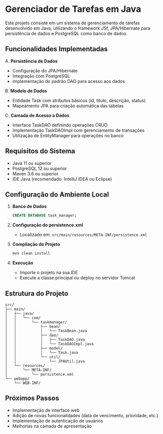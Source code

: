 # Gerenciador de Tarefas em Java

Este projeto consiste em um sistema de gerenciamento de tarefas desenvolvido em Java, utilizando o framework JSf, JPA/Hibernate para persistência de dados e PostgreSQL como banco de dados.

## Funcionalidades Implementadas

A. **Persistência de Dados**
   - Configuração do JPA/Hibernate
   - Integração com PostgreSQL
   - Implementação do padrão DAO para acesso aos dados

B. **Modelo de Dados**
   - Entidade Task com atributos básicos (id, título, descrição, status)
   - Mapeamento JPA para criação automática das tabelas

C. **Camada de Acesso a Dados**
   - Interface TaskDAO definindo operações CRUD
   - Implementação TaskDAOImpl com gerenciamento de transações
   - Utilização de EntityManager para operações no banco

## Requisitos do Sistema

- Java 11 ou superior
- PostgreSQL 12 ou superior
- Maven 3.6 ou superior
- IDE Java (recomendado: IntelliJ IDEA ou Eclipse)

## Configuração do Ambiente Local

1. **Banco de Dados**
   ```sql
   CREATE DATABASE task_manager;
   ```

2. **Configuração do persistence.xml**
   - Localizado em: `src/main/resources/META-INF/persistence.xml`

3. **Compilação do Projeto**
   ```bash
   mvn clean install
   ```

4. **Execução**
   - Importe o projeto na sua IDE
   - Execute a classe principal ou deploy no servidor Tomcat

## Estrutura do Projeto

```
src/
├── main/
│   ├── java/
│   │   └── com/
│   │       └── taskmanager/
│   │           ├── bean/
│   │           │   └── TaskBean.java
│   │           ├── dao/
│   │           │   ├── TaskDAO.java
│   │           │   └── TaskDAOImpl.java
│   │           ├── model/
│   │           │   └── Task.java
│   │           └── util/
│   │               └── JPAUtil.java
│   └── resources/
│       └── META-INF/
│           └── persistence.xml
└── webapp/
    └── WEB-INF/
```

## Próximos Passos

- Implementação de interface web
- Adição de novas funcionalidades (data de vencimento, prioridade, etc.)
- Implementação de autenticação de usuários
- Melhorias na camada de apresentação

